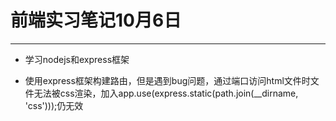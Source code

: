 # 前端实习笔记10月6日
---

* 学习nodejs和express框架

* 使用express框架构建路由，但是遇到bug问题，通过端口访问html文件时文件无法被css渲染，加入app.use(express.static(path.join(__dirname, 'css')));仍无效